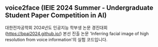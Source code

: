 ## voice2face (IEIE 2024 Summer - Undergraduate Student Paper Competition in AI)
대한전자공학회 2024년도 인공지능 학부생 논문 경진대회(https://bpai2024.github.io/) 본선 진출 논문 'Inferring facial image of high resolution from voice information'의 실험 코드입니다.